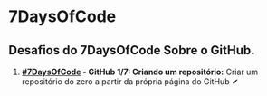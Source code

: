 # 7DaysOfCode
## Desafios do 7DaysOfCode Sobre o GitHub.

1. **[#7DaysOfCode](#7DaysOfCode) - GitHub 1/7: Criando um repositório:** Criar um repositório do zero a partir da própria página do GitHub ✔
